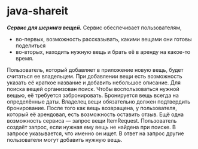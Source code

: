 # java-shareit
***Сервис для шеринга вещей.***
Сервис обеспечивает пользователям, 
- во-первых, возможность рассказывать, какими вещами они готовы поделиться
- во-вторых, находить нужную вещь и брать её в аренду на какое-то время.

Пользователь, который добавляет в приложение новую вещь, будет считаться ее владельцем. При добавлении вещи есть возможность указать её краткое название и добавить небольшое описание.
Для поиска вещей организован поиск. Чтобы воспользоваться нужной вещью, её требуется забронировать. Бронируется вещь всегда на определённые даты. Владелец вещи обязательно должен подтвердить бронирование.
После того как вещь возвращена, у пользователя, который её арендовал, есть возможность оставить отзыв.
Ещё одна возможность сервиса — запрос вещи ItemRequest. Пользователь создаёт запрос, если нужная ему вещь не найдена при поиске. В запросе указывается, что именно он ищет. В ответ на запрос другие пользователи могут добавить нужную вещь.
